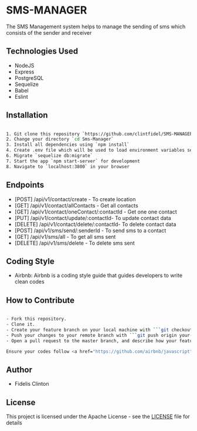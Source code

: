 # SMS-MANAGER

The SMS Management system helps to manage the sending of sms which consists of the sender and receiver

## Technologies Used

* NodeJS
* Express
* PostgreSQL
* Sequelize
* Babel
* Eslint

## Installation

```bash

1. Git clone this repository `https://github.com/clintfidel/SMS-MANAGER.git`
2. Change your directory `cd Sms-Manager`
3. Install all dependencies using `npm install`
4. Create .env file which will be used to load environment variables see sample in `.env.example` file in the project root directory
6. Migrate `sequelize db:migrate`
7. Start the app `npm start-server` for development 
8. Navigate to `localhost:3800` in your browser

```

## Endpoints
* [POST] /api/v1/contact/create - To create location
* [GET] /api/v1/contact/allContacts - Get all contacts
* [GET] /api/v1/contact/oneContact/:contactId - Get one one contact
* [PUT] /api/v1/contact/update/:contactId- To update contact data
* [DELETE] /api/v1/contact/delete/:contactId- To delete contact data
* [POST] /api/v1/sms/send/:senderId - To send sms to a contact
* [GET] /api/v1/sms/all - To get all sms sent
* [DELETE] /api/v1/sms/delete - To delete sms sent



## Coding Style

- Airbnb: Airbnb is a coding style guide that guides developers to write clean codes


## How to Contribute

```bash

- Fork this repository.
- Clone it.
- Create your feature branch on your local machine with ```git checkout -b your-feature-branch```
- Push your changes to your remote branch with ```git push origin your-feature-branch```
- Open a pull request to the master branch, and describe how your feature works

Ensure your codes follow <a href="https://github.com/airbnb/javascript">AirBnB Javascript Styles Guide</a>

```

## Author

-  Fidelis Clinton

## License

This project is licensed under the Apache License - see the [LICENSE](LICENSE) file for details
